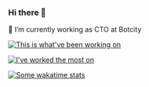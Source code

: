 ### Hi there 👋

<!--
**JoseMPena/JoseMPena** is a ✨ _special_ ✨ repository because its `README.md` (this file) appears on your GitHub profile.

Here are some ideas to get you started:

- 🔭 I’m currently working on ...
- 🌱 I’m currently learning ...
- 👯 I’m looking to collaborate on ...
- 🤔 I’m looking for help with ...
- 💬 Ask me about ...
- 📫 How to reach me: ...
- 😄 Pronouns: ...
- ⚡ Fun fact: ...
-->

🔭 I’m currently working as CTO at Botcity

[![This is what've been working on](https://github-readme-stats.vercel.app/api?username=josempena)](https://github.com/anuraghazra/github-readme-stats?count_private=true&show_icons=truetheme=radical)

[![I've worked the most on](https://github-readme-stats.vercel.app/api/top-langs/?username=josempena)](https://github.com/josempena/github-readme-stats)

[![Some wakatime stats](https://github-readme-stats.vercel.app/api/wakatime?username=josempena)](https://github.com/josempena/github-readme-stats)
